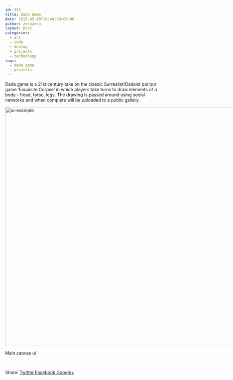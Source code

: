 ```yaml
---
id: 311
title: Dada Game
date: 2015-05-08T16:44:29+00:00
author: zerozero
layout: post
categories:
  - art
  - code
  - devlog
  - projects
  - technology
tags:
  - dada game
  - projects
---
```

Dada game is a 21st century take on the classic Surrealist/Dadaist parlour game &#8216;Exquisite Corpse&#8217; in which players take turns to draw elements of a body &#8211; head, torso, legs. The drawing is passed around using social networks and when complete will be uploaded to a public gallery.

<div id="attachment_316" style="width: 1034px" class="wp-caption aligncenter">
  <a href="http://162.13.3.34:8079/labs/wp-content/uploads/2015/05/ui-example.jpg"><img class="wp-image-316 size-full" src="http://162.13.3.34:8079/labs/wp-content/uploads/2015/05/ui-example.jpg" alt="ui-example" width="1024" height="768" /></a>
  
  <p class="wp-caption-text">
    Main canvas ui
  </p>
</div>

&nbsp;

<div class="gk-social-buttons">
  <span class="gk-social-label">Share:</span> <a class="gk-social-twitter" href="http://twitter.com/share?text=Dada+Game&url=http%3A%2F%2F162.13.3.34%3A8079%2Flabs%2F%3Fp%3D311"
	            onclick="window.open(this.href, 'twitter-share', 'width=550,height=235');return false;"> <span class="social__icon--hidden">Twitter</span> </a> <a class="gk-social-fb" href="https://www.facebook.com/sharer/sharer.php?u=http%3A%2F%2F162.13.3.34%3A8079%2Flabs%2F%3Fp%3D311"
			     onclick="window.open(this.href, 'facebook-share','width=580,height=296');return false;"> <span class="social-icon-hidden">Facebook</span> </a> <a class="gk-social-gplus" href="https://plus.google.com/share?url=http%3A%2F%2F162.13.3.34%3A8079%2Flabs%2F%3Fp%3D311"
	           onclick="window.open(this.href, 'google-plus-share', 'width=490,height=530');return false;"> <span class="social__icon--hidden">Google+</span> </a>
</div>